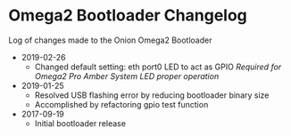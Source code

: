# Omega2 Bootloader Changelog

Log of changes made to the Onion Omega2 Bootloader

* 2019-02-26
    * Changed default setting: eth port0 LED to act as GPIO *Required for Omega2 Pro Amber System LED proper operation*
* 2019-01-25
    * Resolved USB flashing error by reducing bootloader binary size
    * Accomplished by refactoring gpio test function
* 2017-09-19
    * Initial bootloader release
